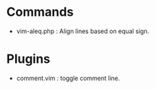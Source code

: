 # Commands

 - vim-aleq.php : Align lines based on equal sign.

# Plugins

 - comment.vim : toggle comment line.

